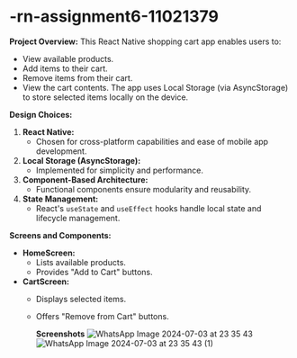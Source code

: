 # -rn-assignment6-11021379

**Project Overview:**
This React Native shopping cart app enables users to:
- View available products.
- Add items to their cart.
- Remove items from their cart.
- View the cart contents.
The app uses Local Storage (via AsyncStorage) to store selected items locally on the device.

**Design Choices:**
1. **React Native:**
   - Chosen for cross-platform capabilities and ease of mobile app development.
2. **Local Storage (AsyncStorage):**
   - Implemented for simplicity and performance.
3. **Component-Based Architecture:**
   - Functional components ensure modularity and reusability.
4. **State Management:**
   - React's `useState` and `useEffect` hooks handle local state and lifecycle management.

**Screens and Components:**
- **HomeScreen:**
  - Lists available products.
  - Provides "Add to Cart" buttons.
- **CartScreen:**
  - Displays selected items.
  - Offers "Remove from Cart" buttons.
 
    **Screenshots**
![WhatsApp Image 2024-07-03 at 23 35 43](https://github.com/Curlvyn/rn-assignment6-11021379/assets/170081196/846fdff0-7b91-46c1-93e2-5faee5f5368e)
![WhatsApp Image 2024-07-03 at 23 35 43 (1)](https://github.com/Curlvyn/rn-assignment6-11021379/assets/170081196/889aa06a-6286-4cd8-8a25-588bd1380137)

